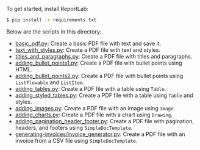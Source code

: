 To get started, install ReportLab:
```bash
$ pip install -r requirements.txt
```
Below are the scripts in this directory:
- [basic_pdf.py](basic_pdf.py): Create a basic PDF file with text and save it.
- [text_with_styles.py](text_with_styles.py): Create a PDF file with text and styles.
- [titles_and_paragraphs.py](titles_and_paragraphs.py): Create a PDF file with titles and paragraphs.
- [adding_bullet_points1.py](adding_bullet_points1.py): Create a PDF file with bullet points using HTML.
- [adding_bullet_points2.py](adding_bullet_points2.py): Create a PDF file with bullet points using `ListFlowable` and `ListItem`.
- [adding_tables.py](adding_tables.py): Create a PDF file with a table using `Table`.
- [adding_styled_tables.py](adding_styled_tables.py): Create a PDF file with a table using `Table` and styles.
- [adding_images.py](adding_images.py): Create a PDF file with an image using `Image`.
- [adding_charts.py](adding_charts.py): Create a PDF file with a chart using `Drawing`.
- [adding_pagination_header_footer.py](adding_pagination.py): Create a PDF file with pagination, headers, and footers using `SimpleDocTemplate`.
- [generating-invoices/invoice_generator.py](generating-invoices/invoice_generator.py): Create a PDF file with an invoice from a CSV file using `SimpleDocTemplate`.
